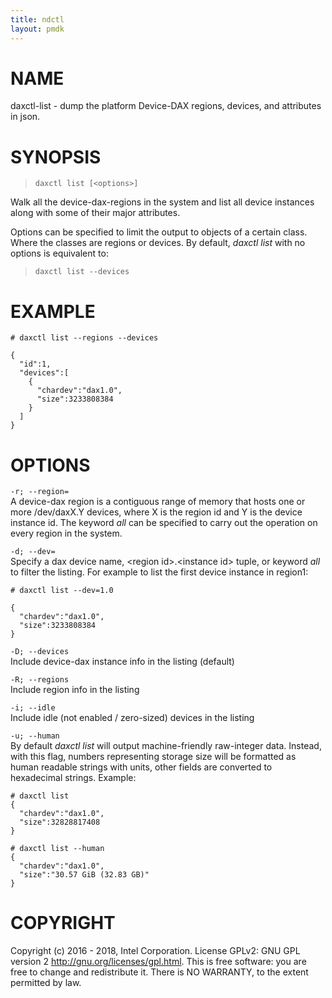 ```yaml
---
title: ndctl
layout: pmdk
---
```


NAME
====

daxctl-list - dump the platform Device-DAX regions, devices, and attributes in json.

SYNOPSIS
========

>     daxctl list [<options>]

Walk all the device-dax-regions in the system and list all device instances along with some of their major attributes.

Options can be specified to limit the output to objects of a certain class. Where the classes are regions or devices. By default, *daxctl list* with no options is equivalent to:

>     daxctl list --devices

EXAMPLE
=======

    # daxctl list --regions --devices

    {
      "id":1,
      "devices":[
        {
          "chardev":"dax1.0",
          "size":3233808384
        }
      ]
    }

OPTIONS
=======

`-r; --region=`  
A device-dax region is a contiguous range of memory that hosts one or more /dev/daxX.Y devices, where X is the region id and Y is the device instance id. The keyword *all* can be specified to carry out the operation on every region in the system.

`-d; --dev=`  
Specify a dax device name, &lt;region id&gt;.&lt;instance id&gt; tuple, or keyword *all* to filter the listing. For example to list the first device instance in region1:

<!-- -->

    # daxctl list --dev=1.0

    {
      "chardev":"dax1.0",
      "size":3233808384
    }

`-D; --devices`  
Include device-dax instance info in the listing (default)

`-R; --regions`  
Include region info in the listing

`-i; --idle`  
Include idle (not enabled / zero-sized) devices in the listing

`-u; --human`  
By default *daxctl list* will output machine-friendly raw-integer data. Instead, with this flag, numbers representing storage size will be formatted as human readable strings with units, other fields are converted to hexadecimal strings. Example:

<!-- -->

    # daxctl list
    {
      "chardev":"dax1.0",
      "size":32828817408
    }

    # daxctl list --human
    {
      "chardev":"dax1.0",
      "size":"30.57 GiB (32.83 GB)"
    }

COPYRIGHT
=========

Copyright (c) 2016 - 2018, Intel Corporation. License GPLv2: GNU GPL version 2 <http://gnu.org/licenses/gpl.html>. This is free software: you are free to change and redistribute it. There is NO WARRANTY, to the extent permitted by law.
